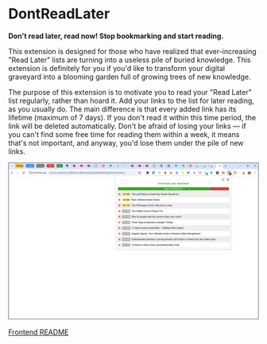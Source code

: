 # DontReadLater

**Don't read later, read now! Stop bookmarking and start reading.**

This extension is designed for those who have realized that ever-increasing "Read Later" lists are turning into a useless pile of buried knowledge. This extension is definitely for you if you'd like to transform your digital graveyard into a blooming garden full of growing trees of new knowledge.

The purpose of this extension is to motivate you to read your "Read Later" list regularly, rather than hoard it. Add your links to the list for later reading, as you usually do. The main difference is that every added link has its lifetime (maximum of 7 days). If you don't read it within this time period, the link will be deleted automatically. Don't be afraid of losing your links — if you can't find some free time for reading them within a week, it means that's not important, and anyway, you'd lose them under the pile of new links.

![screenshot.png](frontend/docs/screenshot.png)

[Frontend README](frontend/README.md)